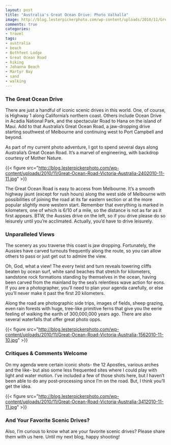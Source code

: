 ```yaml
---
layout: post
title: "Australia's Great Ocean Drive: Photo Valhalla"
image: http://blog.lesterpickerphoto.com/wp-content/uploads/2010/11/Great-Ocean-Road-Victoria-Australia-3432010-11-11.jpg
comments: true
categories:
- travel
tags:
- australia
- beach
- Bothfeet Lodge
- Great Ocean Road
- hiking
- Johanna Beach
- Martyr Bay
- sand
- walking
---
```

<h3>The Great Ocean Drive</h3>
There are just a handful of iconic scenic drives in this world. One, of course, is Highway 1 along California’s northern coast. Others include Ocean Drive in Acadia National Park, and the spectacular Road to Hana on the island of Maui.  Add to that Australia’s Great Ocean Road, a jaw-dropping drive starting southwest of Melbourne and continuing west to Port Campbell and beyond.

As part of my current photo adventure, I got to spend several days along Australia’s Great Ocean Road. It’s a marvel of engineering, with backdrop courtesy of Mother Nature.

{{< figure src="http://blog.lesterpickerphoto.com/wp-content/uploads/2010/11/Great-Ocean-Road-Victoria-Australia-2402010-11-11.jpg" >}}

The Great Ocean Road is easy to access from Melbourne. It’s a smooth highway jaunt (except for rush hours) along the west side of Melbourne with possibilities of joining the road at its far eastern section or at the more popular slightly more western start. Remember that everything is marked in kilometers, one of which is 6/10 of a mile, so the distance is not as far as it first appears. BTW, the Aussies drive on the left, so if you drive please do so leisurely until you’re acclimated.   Actually, you’d have to drive leisurely.

<h3>Unparalleled Views</h3>
The scenery as you traverse this coast is jaw dropping. Fortunately, the Aussies have carved turnouts frequently along the route, so you can allow others to pass or just get out to admire the view.

Oh, God, what a view! The every twist and turn reveals towering cliffs beaten by ocean surf, white sand beaches that stretch for kilometers, sandstone rock formations standing by themselves in the ocean, having been carved from the mainland by the sea’s relentless wave action for eons.   If you are a photographer, you’ll need to plan your agenda carefully, or else you’ll never make it past the first 20 kilometers.

Along the road are photographic side trips, images of fields, sheep grazing, even rain forests with huge, tree-like primitive ferns that give you the eerie feeling of walking the earth of 300,000,000 years ago. There are also several waterfalls that offer great photo opps.

{{< figure src="http://blog.lesterpickerphoto.com/wp-content/uploads/2010/11/Great-Ocean-Road-Victoria-Australia-1562010-11-10.jpg" >}}

<h3>Critiques &amp; Comments Welcome</h3>
On my agenda were certain iconic shots- the 12 Apostles, various arches and the like- but also some less frequented sites where I could play with light and water motion. I’ve included a few of those shots here, but I haven’t been able to do any post-processing since I’m on the road. But, I think you’ll get the idea. 

{{< figure src="http://blog.lesterpickerphoto.com/wp-content/uploads/2010/11/Great-Ocean-Road-Victoria-Australia-3412010-11-11.jpg" >}}

<h3>And Your Favorite Scenic Drives?</h3>
Also, I’m curious to know what are your favorite scenic drives? Please share them with us here. Until my next blog, happy shooting!